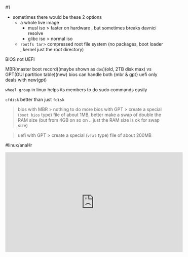 #1
- sometimes there would be these 2 options
	- a whole live image
		- musl iso > faster on hardware , but sometimes breaks davnici resolve
		- glibc iso > normal iso
	- `rootfs tar`> compressed root file system (no packages, boot loader , kernel  just the root directory)

BIOS not UEFI

 MBR(master boot record)(maybe shown as `dos`)(old, 2TB disk max) vs GPT(GUI partition table)(new)
	bios can handle both {mbr & gpt}
	uefi only deals with new(gpt)

`wheel group` in linux helps its members to do sudo commands easily

`cfdisk` better than just `fdisk`

>bios with MBR > nothing to do more
>bios with GPT > create a special (`boot bios` type) file of about 1MB, better make a swap of double the RAM size (but from 4GB on so on .. just the RAM size is ok for swap size)


>uefi with GPT > create a special (`vfat` type) file of about 200MB



#linux/anaHr 

<iframe width="560" height="315" src="https://www.youtube.com/embed/1ppStZXFyuA?si=bRsQs4_qn5oN_16_" title="YouTube video player" frameborder="0" allow="accelerometer; autoplay; clipboard-write; encrypted-media; gyroscope; picture-in-picture; web-share" allowfullscreen></iframe>
